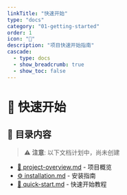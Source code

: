 ```yaml
---
linkTitle: "快速开始"
type: "docs"
category: "01-getting-started"
order: 1
icon: "🚀"
description: "项目快速开始指南"
cascade:
  - type: docs
  - show_breadcrumb: true
  - show_toc: false
---
```


# 🚀 快速开始

## 📂 目录内容

> ⚠️ **注意**: 以下文档计划中，尚未创建

- [📖 project-overview.md](project-overview.md) - 项目概览
- [⚙️ installation.md](installation.md) - 安装指南
- [🚀 quick-start.md](quick-start.md) - 快速开始教程
